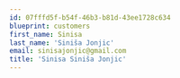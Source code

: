 ```yaml
---
id: 07fffd5f-b54f-46b3-b81d-43ee1728c634
blueprint: customers
first_name: Sinisa
last_name: 'Siniša Jonjic'
email: sinisajonjic@gmail.com
title: 'Sinisa Siniša Jonjic'
---
```

